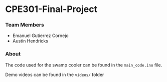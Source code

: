 # CPE301-Final-Project
### Team Members
* Emanuel Gutierrez Cornejo
* Austin Hendricks
### About

The code used for the swamp cooler can be found in the `main_code.ino` file.

Demo videos can be found in the `videos/` folder
